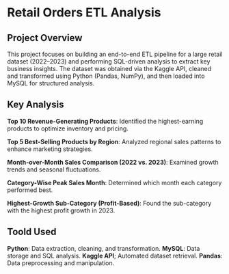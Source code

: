 # Retail Orders ETL Analysis
## Project Overview

This project focuses on building an end-to-end ETL pipeline for a large retail dataset (2022–2023) and performing SQL-driven analysis to extract key business insights. The dataset was obtained via the Kaggle API, cleaned and transformed using Python (Pandas, NumPy), and then loaded into MySQL for structured analysis.

## Key Analysis

**Top 10 Revenue-Generating Products**: Identified the highest-earning products to optimize inventory and pricing.

**Top 5 Best-Selling Products by Region**: Analyzed regional sales patterns to enhance marketing strategies.

**Month-over-Month Sales Comparison (2022 vs. 2023)**: Examined growth trends and seasonal fluctuations.

**Category-Wise Peak Sales Month**:  Determined which month each category performed best.

**Highest-Growth Sub-Category (Profit-Based)**: Found the sub-category with the highest profit growth in 2023.

## Toold Used

**Python**: Data extraction, cleaning, and transformation.
**MySQL**: Data storage and SQL analysis.
**Kaggle API**; Automated dataset retrieval.
**Pandas**: Data preprocessing and manipulation.
